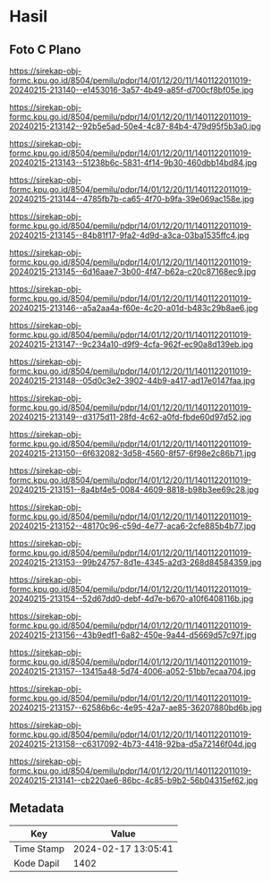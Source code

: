 # Hasil

## Foto C Plano

https://sirekap-obj-formc.kpu.go.id/8504/pemilu/pdpr/14/01/12/20/11/1401122011019-20240215-213140--e1453016-3a57-4b49-a85f-d700cf8bf05e.jpg

https://sirekap-obj-formc.kpu.go.id/8504/pemilu/pdpr/14/01/12/20/11/1401122011019-20240215-213142--92b5e5ad-50e4-4c87-84b4-479d95f5b3a0.jpg

https://sirekap-obj-formc.kpu.go.id/8504/pemilu/pdpr/14/01/12/20/11/1401122011019-20240215-213143--51238b6c-5831-4f14-9b30-460dbb14bd84.jpg

https://sirekap-obj-formc.kpu.go.id/8504/pemilu/pdpr/14/01/12/20/11/1401122011019-20240215-213144--4785fb7b-ca65-4f70-b9fa-39e069ac158e.jpg

https://sirekap-obj-formc.kpu.go.id/8504/pemilu/pdpr/14/01/12/20/11/1401122011019-20240215-213145--84b81f17-9fa2-4d9d-a3ca-03ba1535ffc4.jpg

https://sirekap-obj-formc.kpu.go.id/8504/pemilu/pdpr/14/01/12/20/11/1401122011019-20240215-213145--6d16aae7-3b00-4f47-b62a-c20c87168ec9.jpg

https://sirekap-obj-formc.kpu.go.id/8504/pemilu/pdpr/14/01/12/20/11/1401122011019-20240215-213146--a5a2aa4a-f60e-4c20-a01d-b483c29b8ae6.jpg

https://sirekap-obj-formc.kpu.go.id/8504/pemilu/pdpr/14/01/12/20/11/1401122011019-20240215-213147--9c234a10-d9f9-4cfa-962f-ec90a8d139eb.jpg

https://sirekap-obj-formc.kpu.go.id/8504/pemilu/pdpr/14/01/12/20/11/1401122011019-20240215-213148--05d0c3e2-3902-44b9-a417-ad17e0147faa.jpg

https://sirekap-obj-formc.kpu.go.id/8504/pemilu/pdpr/14/01/12/20/11/1401122011019-20240215-213149--d3175d11-28fd-4c62-a0fd-fbde60d97d52.jpg

https://sirekap-obj-formc.kpu.go.id/8504/pemilu/pdpr/14/01/12/20/11/1401122011019-20240215-213150--6f632082-3d58-4560-8f57-6f98e2c86b71.jpg

https://sirekap-obj-formc.kpu.go.id/8504/pemilu/pdpr/14/01/12/20/11/1401122011019-20240215-213151--8a4bf4e5-0084-4609-8818-b98b3ee69c28.jpg

https://sirekap-obj-formc.kpu.go.id/8504/pemilu/pdpr/14/01/12/20/11/1401122011019-20240215-213152--48170c96-c59d-4e77-aca6-2cfe885b4b77.jpg

https://sirekap-obj-formc.kpu.go.id/8504/pemilu/pdpr/14/01/12/20/11/1401122011019-20240215-213153--99b24757-8d1e-4345-a2d3-268d84584359.jpg

https://sirekap-obj-formc.kpu.go.id/8504/pemilu/pdpr/14/01/12/20/11/1401122011019-20240215-213154--52d67dd0-debf-4d7e-b670-a10f6408116b.jpg

https://sirekap-obj-formc.kpu.go.id/8504/pemilu/pdpr/14/01/12/20/11/1401122011019-20240215-213156--43b9edf1-6a82-450e-9a44-d5669d57c97f.jpg

https://sirekap-obj-formc.kpu.go.id/8504/pemilu/pdpr/14/01/12/20/11/1401122011019-20240215-213157--13415a48-5d74-4006-a052-51bb7ecaa704.jpg

https://sirekap-obj-formc.kpu.go.id/8504/pemilu/pdpr/14/01/12/20/11/1401122011019-20240215-213157--62586b6c-4e95-42a7-ae85-36207880bd6b.jpg

https://sirekap-obj-formc.kpu.go.id/8504/pemilu/pdpr/14/01/12/20/11/1401122011019-20240215-213158--c6317092-4b73-4418-92ba-d5a72146f04d.jpg

https://sirekap-obj-formc.kpu.go.id/8504/pemilu/pdpr/14/01/12/20/11/1401122011019-20240215-213141--cb220ae6-86bc-4c85-b9b2-56b04315ef62.jpg


## Metadata

| Key        | Value               |
| ---------- | ------------------- |
| Time Stamp | 2024-02-17 13:05:41 |
| Kode Dapil | 1402                |



